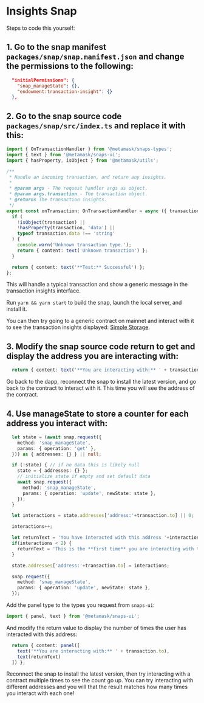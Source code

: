 # Insights Snap

Steps to code this yourself: 

## 1. Go to the snap manifest `packages/snap/snap.manifest.json` and change the permissions to the following:  

```JSON
  "initialPermissions": {
    "snap_manageState": {}, 
    "endowment:transaction-insight": {}
  },
```

## 2. Go to the snap source code `packages/snap/src/index.ts` and replace it with this: 

```TypeScript
import { OnTransactionHandler } from '@metamask/snaps-types';
import { text } from '@metamask/snaps-ui';
import { hasProperty, isObject } from '@metamask/utils';

/**
 * Handle an incoming transaction, and return any insights.
 *
 * @param args - The request handler args as object.
 * @param args.transaction - The transaction object.
 * @returns The transaction insights.
 */
export const onTransaction: OnTransactionHandler = async ({ transaction }) => {
  if (
    !isObject(transaction) ||
    !hasProperty(transaction, 'data') ||
    typeof transaction.data !== 'string'
  ) {
    console.warn('Unknown transaction type.');
    return { content: text('Unknown transaction') };
  }

  return { content: text('**Test:** Successful') };
};
```

This will handle a typical transaction and show a generic message in the transaction insights interface. 

Run `yarn && yarn start` to build the snap, launch the local server, and install it. 

You can then try going to a generic contract on mainnet and interact with it to see the transaction insights displayed: [Simple Storage](https://etherscan.io/address/0x48b4cb193b587c6f2dab1a9123a7bd5e7d490ced#writeContract). 

## 3. Modify the snap source code return to get and display the address you are interacting with:

```Typescript
  return { content: text('**You are interacting with:** ' + transaction.to) };
```

Go back to the dapp, reconnect the snap to install the latest version, and go back to the contract to interact with it. This time you will see the address of the contract. 

## 4. Use manageState to store a counter for each address you interact with: 

```TypeScript
  let state = (await snap.request({
    method: 'snap_manageState',
    params: { operation: 'get' },
  })) as { addresses: {} } || null; 

  if (!state) { // if no data this is likely null 
    state = { addresses: {} };
    // initialize state if empty and set default data
    await snap.request({
      method: 'snap_manageState',
      params: { operation: 'update', newState: state },
    });
  }

  let interactions = state.addresses['address:'+transaction.to] || 0; 

  interactions++; 

  let returnText = 'You have interacted with this address '+interactions+' times.'; 
  if(interactions < 2) { 
    returnText = 'This is the **first time** you are interacting with this address.'; 
  }

  state.addresses['address:'+transaction.to] = interactions; 

  snap.request({
    method: 'snap_manageState',
    params: { operation: 'update', newState: state },
  });
```

Add the panel type to the types you request from `snaps-ui`: 

```TypeScript
import { panel, text } from '@metamask/snaps-ui';
```

And modify the return value to display the number of times the user has interacted with this address: 

```TypeScript
  return { content: panel([
    text('**You are interacting with:** ' + transaction.to),
    text(returnText)
  ]) };
```

Reconnect the snap to install the latest version, then try interacting with a contract multiple times to see the count go up. You can try interacting with different addresses and you will that the result matches how many times you interact with each one!